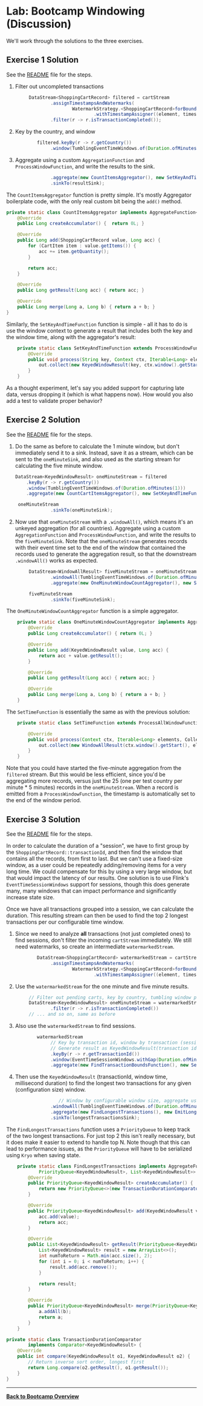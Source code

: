 # Lab: Bootcamp Windowing (Discussion)

We'll work through the solutions to the three exercises.

## Exercise 1 Solution

See the [README](README.md#exercise-1) file for the steps.

1. Filter out uncompleted transactions
   ```java
        DataStream<ShoppingCartRecord> filtered = cartStream
                .assignTimestampsAndWatermarks(
                        WatermarkStrategy.<ShoppingCartRecord>forBoundedOutOfOrderness(Duration.ofMinutes(1))
                                .withTimestampAssigner((element, timestamp) -> element.getTransactionTime()))
                .filter(r -> r.isTransactionCompleted());
   ```
1. Key by the country, and window
   ```java
           filtered.keyBy(r -> r.getCountry())
                .window(TumblingEventTimeWindows.of(Duration.ofMinutes(1)))
   ```
1. Aggregate using a custom `AggregationFunction` and `ProcessWindowFunction`, and
   write the results to the sink.
   ```java
                .aggregate(new CountItemsAggregator(), new SetKeyAndTimeFunction())
                .sinkTo(resultSink);
   ```
   
The `CountItemsAggregator` function is pretty simple. It's mostly Aggregator boilerplate
code, with the only real custom bit being the `add()` method.

```java
private static class CountItemsAggregator implements AggregateFunction<ShoppingCartRecord, Long, Long> {
    @Override
    public Long createAccumulator() {  return 0L; }

    @Override
    public Long add(ShoppingCartRecord value, Long acc) {
        for (CartItem item : value.getItems()) {
            acc += item.getQuantity();
        }

        return acc;
    }

    @Override
    public Long getResult(Long acc) { return acc; }

    @Override
    public Long merge(Long a, Long b) { return a + b; }
}
```

Similarly, the `SetKeyAndTimeFunction` function is simple - all it has to do is
use the window context to generate a result that includes both the key and the
window time, along with the aggregator's result:
```java
    private static class SetKeyAndTimeFunction extends ProcessWindowFunction<Long, KeyedWindowResult, String, TimeWindow> {
        @Override
        public void process(String key, Context ctx, Iterable<Long> elements, Collector<KeyedWindowResult> out) throws Exception {
            out.collect(new KeyedWindowResult(key, ctx.window().getStart(), elements.iterator().next()));
        }
    }
```

As a thought experiment, let's say you added support for capturing late data, versus dropping it
(which is what happens now). How would you also add a test to validate proper behavior?

## Exercise 2 Solution

See the [README](README.md#exercise-2) file for the steps.

1. Do the same as before to calculate the 1 minute window, but don't immediately
   send it to a sink. Instead, save it as a stream, which can be sent to the
   `oneMinuteSink`, and also used as the starting stream for calculating the
   five minute window.
   ```java
   DataStream<KeyedWindowResult> oneMinuteStream = filtered
       .keyBy(r -> r.getCountry())
       .window(TumblingEventTimeWindows.of(Duration.ofMinutes(1)))
       .aggregate(new CountCartItemsAggregator(), new SetKeyAndTimeFunction());

    oneMinuteStream
                .sinkTo(oneMinuteSink);
   ```
1. Now use that `oneMinuteStream` with a `.windowAll()`, which means it's an
   unkeyed aggregation (for all countries). Aggregate using a custom 
  `AggregationFunction` and `ProcessWindowFunction`, and
   write the results to the `fiveMinuteSink`. Note that the `oneMinuteStream`
   generates records with their event time set to the end of the window that
   contained the records used to generate the aggregation result, so that the
   downstream `.windowAll()` works as expected.
   ```java
        DataStream<WindowAllResult> fiveMinuteStream = oneMinuteStream
                .windowAll(TumblingEventTimeWindows.of(Duration.ofMinutes(5)))
                .aggregate(new OneMinuteWindowCountAggregator(), new SetTimeFunction());

        fiveMinuteStream
                .sinkTo(fiveMinuteSink);
   ```

The `OneMinuteWindowCountAggregator` function is a simple aggregator.
```java
    private static class OneMinuteWindowCountAggregator implements AggregateFunction<KeyedWindowResult, Long, Long> {
        @Override
        public Long createAccumulator() { return 0L; }

        @Override
        public Long add(KeyedWindowResult value, Long acc) {
            return acc + value.getResult();
        }

        @Override
        public Long getResult(Long acc) { return acc; }

        @Override
        public Long merge(Long a, Long b) { return a + b; }
    }
```

The `SetTimeFunction` is essentially the same as with the previous solution:
```java
    private static class SetTimeFunction extends ProcessAllWindowFunction<Long, WindowAllResult, TimeWindow> {

        @Override
        public void process(Context ctx, Iterable<Long> elements, Collector<WindowAllResult> out) throws Exception {
            out.collect(new WindowAllResult(ctx.window().getStart(), elements.iterator().next()));
        }
    }

```

Note that you could have started the five-minute aggregation from the `filtered` stream. But this
would be less efficient, since you'd be aggregating more records, versus just the 25 (one per test
country per minute * 5 minutes) records in the `oneMinuteStream`. When a record is emitted from
a `ProcessWindowFunction`, the timestamp is automatically set to the end of the window period.

## Exercise 3 Solution

See the [README](README.md#exercise-3) file for the steps.

In order to calculate the duration of a "session", we have to first group by the
`ShoppingCartRecord::transactionId`, and then find the window that contains all
the records, from first to last. But we can't use a fixed-size window, as a
user could be repeatedly adding/removing items for a very long time. We could
compensate for this by using a very large window, but that would impact the
latency of our results. One solution is to use Flink's `EventTimeSessionWindows` 
support for sessions, though this does generate many, many windows that can
impact performance and significantly increase state size.

Once we have all transactions grouped into a session, we can calculate the
duration. This resulting stream can then be used to find the top 2 longest
transactions per our configurable time window.

1. Since we need to analyze **all** transactions (not just completed ones)
   to find sessions, don't filter the incoming `cartStream` immediately.
   We still need watermarks, so create an intermediate `watermarkedStream`.
   ```java
           DataStream<ShoppingCartRecord> watermarkedStream = cartStream
                .assignTimestampsAndWatermarks(
                        WatermarkStrategy.<ShoppingCartRecord>forBoundedOutOfOrderness(Duration.ofMinutes(1))
                                .withTimestampAssigner((element, timestamp) -> element.getTransactionTime()));
   ```
1. Use the `watermarkedStream` for the one minute and five minute results.
   ```java
        // Filter out pending carts, key by country, tumbling window per minute
        DataStream<KeyedWindowResult> oneMinuteStream = watermarkedStream
                .filter(r -> r.isTransactionCompleted())
        // ... and so on, same as before
   ```
1. Also use the `watermarkedStream` to find sessions.
   ```java
           watermarkedStream
                // Key by transaction id, window by transaction (session) and calculate duration.
                // Generate result as KeyedWindowResult(transaction id, time, duration)
                .keyBy(r -> r.getTransactionId())
                .window(EventTimeSessionWindows.withGap(Duration.ofMinutes(1)))
                .aggregate(new FindTransactionBoundsFunction(), new SetDurationAndTimeFunction())
   ```
1. Then use the `KeyedWindowResult` (transactionId, window time, millisecond duration)
   to find the longest two transactions for any given (configuration size) window.
   ```java
                   // Window by configurable window size, aggregate using PriorityQueue
                .windowAll(TumblingEventTimeWindows.of(Duration.ofMinutes(transactionWindowInMinutes)))
                .aggregate(new FindLongestTransactions(), new EmitLongestTransactions())
                .sinkTo(longestTransactionsSink);

   ```

The `FindLongestTransactions` function uses a `PriorityQueue` to keep track of the
two longest transactions. For just top 2 this isn't really necessary, but it does
make it easier to extend to handle top N. Note though that this can lead to performance
issues, as the `PriorityQueue` will have to be serialized using `Kryo` when saving
state.
```java
    private static class FindLongestTransactions implements AggregateFunction<KeyedWindowResult,
            PriorityQueue<KeyedWindowResult>, List<KeyedWindowResult>> {
        @Override
        public PriorityQueue<KeyedWindowResult> createAccumulator() {
            return new PriorityQueue<>(new TransactionDurationComparator());
        }

        @Override
        public PriorityQueue<KeyedWindowResult> add(KeyedWindowResult value, PriorityQueue<KeyedWindowResult> acc) {
            acc.add(value);
            return acc;
        }

        @Override
        public List<KeyedWindowResult> getResult(PriorityQueue<KeyedWindowResult> acc) {
            List<KeyedWindowResult> result = new ArrayList<>();
            int numToReturn = Math.min(acc.size(), 2);
            for (int i = 0; i < numToReturn; i++) {
                result.add(acc.remove());
            }

            return result;
        }

        @Override
        public PriorityQueue<KeyedWindowResult> merge(PriorityQueue<KeyedWindowResult> a, PriorityQueue<KeyedWindowResult> b) {
            a.addAll(b);
            return a;
        }
    }

private static class TransactionDurationComparator
        implements Comparator<KeyedWindowResult> {
    @Override
    public int compare(KeyedWindowResult o1, KeyedWindowResult o2) {
        // Return inverse sort order, longest first
        return Long.compare(o2.getResult(), o1.getResult());
    }
}
```

-----

[**Back to Bootcamp Overview**](../../README-bootcamp.md)
